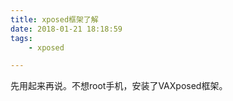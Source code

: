 ```yaml
---
title: xposed框架了解
date: 2018-01-21 18:18:59
tags:
	- xposed

---
```




先用起来再说。不想root手机，安装了VAXposed框架。

